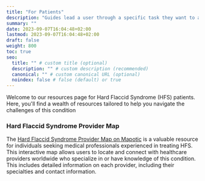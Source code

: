 ```yaml
---
title: "For Patients"
description: "Guides lead a user through a specific task they want to accomplish, often with a sequence of steps."
summary: ""
date: 2023-09-07T16:04:48+02:00
lastmod: 2023-09-07T16:04:48+02:00
draft: false
weight: 800
toc: true
seo:
  title: "" # custom title (optional)
  description: "" # custom description (recommended)
  canonical: "" # custom canonical URL (optional)
  noindex: false # false (default) or true
---
```


Welcome to our resources page for Hard Flaccid Syndrome (HFS) patients. Here, you'll find a wealth of resources tailored to help you navigate the challenges of this condition

### Hard Flaccid Syndrome Provider Map

The [Hard Flaccid Syndrome Provider Map on Mapotic](https://www.mapotic.com/hard-flaccid-syndrome-provider-map-1) is a valuable resource for individuals seeking medical professionals experienced in treating HFS. This interactive map allows users to locate and connect with healthcare providers worldwide who specialize in or have knowledge of this condition. This includes detailed information on each provider, including their specialties and contact information.

